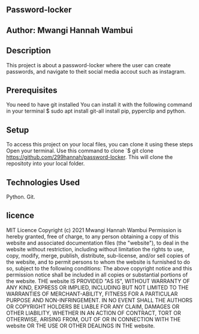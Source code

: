 ## Password-locker

## Author: Mwangi Hannah Wambui

## Description
This project is about a password-locker where the user can create passwords, and navigate to theit social media accout such as instagram.

## Prerequisites
You need to have git installed You can install it with the following command in your terminal $ sudo apt install git-all
install pip, pyperclip and python.

## Setup
To access this project on your local files, you can clone it using these steps Open your terminal. Use this command to clone `$ git clone https://github.com/299hannah/password-locker. This will clone the repositoty into your local folder.

## Technologies Used
Python.
Git.

## licence
MIT Licence
Copyright (c) 2021 Mwangi Hannah Wambui
Permission is hereby granted, free of charge, to any person obtaining a copy
of this website and associated documentation files (the "website"), to deal
in the website without restriction, including without limitation the rights
to use, copy, modify, merge, publish, distribute, sub-license, and/or sell
copies of the website, and to permit persons to whom the website is
furnished to do so, subject to the following conditions:
The above copyright notice and this permission notice shall be included in all
copies or substantial portions of the website.
THE website IS PROVIDED "AS IS", WITHOUT WARRANTY OF ANY KIND, EXPRESS OR
IMPLIED, INCLUDING BUT NOT LIMITED TO THE WARRANTIES OF MERCHANT-ABILITY,
FITNESS FOR A PARTICULAR PURPOSE AND NON-INFRINGEMENT. IN NO EVENT SHALL THE
AUTHORS OR COPYRIGHT HOLDERS BE LIABLE FOR ANY CLAIM, DAMAGES OR OTHER
LIABILITY, WHETHER IN AN ACTION OF CONTRACT, TORT OR OTHERWISE, ARISING FROM,
OUT OF OR IN CONNECTION WITH THE website OR THE USE OR OTHER DEALINGS IN THE
website.
